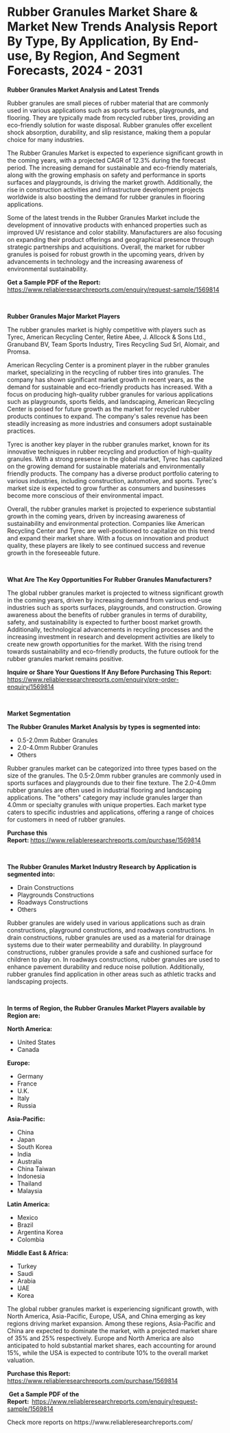 <p><h1>Rubber Granules Market Share & Market New Trends Analysis Report By Type, By Application, By End-use, By Region, And Segment Forecasts, 2024 - 2031</h1></p><p><strong>Rubber Granules Market Analysis and Latest Trends</strong></p>
<p><p>Rubber granules are small pieces of rubber material that are commonly used in various applications such as sports surfaces, playgrounds, and flooring. They are typically made from recycled rubber tires, providing an eco-friendly solution for waste disposal. Rubber granules offer excellent shock absorption, durability, and slip resistance, making them a popular choice for many industries.</p><p>The Rubber Granules Market is expected to experience significant growth in the coming years, with a projected CAGR of 12.3% during the forecast period. The increasing demand for sustainable and eco-friendly materials, along with the growing emphasis on safety and performance in sports surfaces and playgrounds, is driving the market growth. Additionally, the rise in construction activities and infrastructure development projects worldwide is also boosting the demand for rubber granules in flooring applications.</p><p>Some of the latest trends in the Rubber Granules Market include the development of innovative products with enhanced properties such as improved UV resistance and color stability. Manufacturers are also focusing on expanding their product offerings and geographical presence through strategic partnerships and acquisitions. Overall, the market for rubber granules is poised for robust growth in the upcoming years, driven by advancements in technology and the increasing awareness of environmental sustainability.</p></p>
<p><strong>Get a Sample PDF of the Report:&nbsp;</strong> <a href="https://www.reliableresearchreports.com/enquiry/request-sample/1569814">https://www.reliableresearchreports.com/enquiry/request-sample/1569814</a></p>
<p>&nbsp;</p>
<p><strong>Rubber Granules Major Market Players</strong></p>
<p><p>The rubber granules market is highly competitive with players such as Tyrec, American Recycling Center, Retire Abee, J. Allcock & Sons Ltd., Granuband BV, Team Sports Industry, Tires Recycling Sud Srl, Alomair, and Promsa.</p><p>American Recycling Center is a prominent player in the rubber granules market, specializing in the recycling of rubber tires into granules. The company has shown significant market growth in recent years, as the demand for sustainable and eco-friendly products has increased. With a focus on producing high-quality rubber granules for various applications such as playgrounds, sports fields, and landscaping, American Recycling Center is poised for future growth as the market for recycled rubber products continues to expand. The company's sales revenue has been steadily increasing as more industries and consumers adopt sustainable practices.</p><p>Tyrec is another key player in the rubber granules market, known for its innovative techniques in rubber recycling and production of high-quality granules. With a strong presence in the global market, Tyrec has capitalized on the growing demand for sustainable materials and environmentally friendly products. The company has a diverse product portfolio catering to various industries, including construction, automotive, and sports. Tyrec's market size is expected to grow further as consumers and businesses become more conscious of their environmental impact.</p><p>Overall, the rubber granules market is projected to experience substantial growth in the coming years, driven by increasing awareness of sustainability and environmental protection. Companies like American Recycling Center and Tyrec are well-positioned to capitalize on this trend and expand their market share. With a focus on innovation and product quality, these players are likely to see continued success and revenue growth in the foreseeable future.</p></p>
<p>&nbsp;</p>
<p><strong>What Are The Key Opportunities For Rubber Granules Manufacturers?</strong></p>
<p><p>The global rubber granules market is projected to witness significant growth in the coming years, driven by increasing demand from various end-use industries such as sports surfaces, playgrounds, and construction. Growing awareness about the benefits of rubber granules in terms of durability, safety, and sustainability is expected to further boost market growth. Additionally, technological advancements in recycling processes and the increasing investment in research and development activities are likely to create new growth opportunities for the market. With the rising trend towards sustainability and eco-friendly products, the future outlook for the rubber granules market remains positive.</p></p>
<p><strong>Inquire or Share Your Questions If Any Before Purchasing This Report:</strong> <a href="https://www.reliableresearchreports.com/enquiry/pre-order-enquiry/1569814">https://www.reliableresearchreports.com/enquiry/pre-order-enquiry/1569814</a></p>
<p>&nbsp;</p>
<p><strong>Market Segmentation</strong></p>
<p><strong>The Rubber Granules Market Analysis by types is segmented into:</strong></p>
<p><ul><li>0.5-2.0mm Rubber Granules</li><li>2.0-4.0mm Rubber Granules</li><li>Others</li></ul></p>
<p><p>Rubber granules market can be categorized into three types based on the size of the granules. The 0.5-2.0mm rubber granules are commonly used in sports surfaces and playgrounds due to their fine texture. The 2.0-4.0mm rubber granules are often used in industrial flooring and landscaping applications. The "others" category may include granules larger than 4.0mm or specialty granules with unique properties. Each market type caters to specific industries and applications, offering a range of choices for customers in need of rubber granules.</p></p>
<p><strong>Purchase this Report:&nbsp;</strong><a href="https://www.reliableresearchreports.com/purchase/1569814">https://www.reliableresearchreports.com/purchase/1569814</a></p>
<p>&nbsp;</p>
<p><strong>The Rubber Granules Market Industry Research by Application is segmented into:</strong></p>
<p><ul><li>Drain Constructions</li><li>Playgrounds Constructions</li><li>Roadways Constructions</li><li>Others</li></ul></p>
<p><p>Rubber granules are widely used in various applications such as drain constructions, playground constructions, and roadways constructions. In drain constructions, rubber granules are used as a material for drainage systems due to their water permeability and durability. In playground constructions, rubber granules provide a safe and cushioned surface for children to play on. In roadways constructions, rubber granules are used to enhance pavement durability and reduce noise pollution. Additionally, rubber granules find application in other areas such as athletic tracks and landscaping projects.</p></p>
<p>&nbsp;</p>
<p><strong>In terms of Region, the Rubber Granules Market Players available by Region are:</strong></p>
<p>
    <p> <strong> North America: </strong>
        <ul>
            <li>United States</li>
            <li>Canada</li>
        </ul>
        </p> 
    <p> <strong> Europe: </strong>
        <ul>
            <li>Germany</li>
            <li>France</li>
            <li>U.K.</li>
            <li>Italy</li>
            <li>Russia</li>
        </ul>
        </p> 
    <p> <strong> Asia-Pacific: </strong>
        <ul>
            <li>China</li>
            <li>Japan</li>
            <li>South Korea</li>
            <li>India</li>
            <li>Australia</li>
            <li>China Taiwan</li>
            <li>Indonesia</li>
            <li>Thailand</li>
            <li>Malaysia</li>
        </ul>
        </p> 
    <p> <strong> Latin America: </strong>
        <ul>
            <li>Mexico</li>
            <li>Brazil</li>
            <li>Argentina Korea</li>
            <li>Colombia</li>
        </ul>
        </p> 
    <p> <strong> Middle East & Africa: </strong>
        <ul>
            <li>Turkey</li>
            <li>Saudi</li>
            <li>Arabia</li>
            <li>UAE</li>
            <li>Korea</li>
        </ul>
    </p>
    </p>
<p><p>The global rubber granules market is experiencing significant growth, with North America, Asia-Pacific, Europe, USA, and China emerging as key regions driving market expansion. Among these regions, Asia-Pacific and China are expected to dominate the market, with a projected market share of 35% and 25% respectively. Europe and North America are also anticipated to hold substantial market shares, each accounting for around 15%, while the USA is expected to contribute 10% to the overall market valuation.</p></p>
<p><strong>Purchase this Report: </strong><a href="https://www.reliableresearchreports.com/purchase/1569814">https://www.reliableresearchreports.com/purchase/1569814</a></p>
<p>&nbsp;<strong>Get a Sample PDF of the Report:&nbsp;&nbsp;</strong><a href="https://www.reliableresearchreports.com/enquiry/request-sample/1569814">https://www.reliableresearchreports.com/enquiry/request-sample/1569814</a></p>
<p><strong></strong></p>
<p>Check more reports on https://www.reliableresearchreports.com/</p>